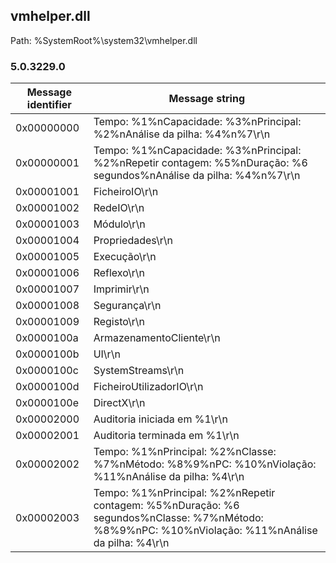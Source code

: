 ## vmhelper.dll

Path: %SystemRoot%\system32\vmhelper.dll

### 5.0.3229.0

Message identifier | Message string
--- | ---
0x00000000 | Tempo: %1%nCapacidade: %3%nPrincipal: %2%nAnálise da pilha: %4%n%7\r\n
0x00000001 | Tempo: %1%nCapacidade: %3%nPrincipal: %2%nRepetir contagem: %5%nDuração: %6 segundos%nAnálise da pilha: %4%n%7\r\n
0x00001001 | FicheiroIO\r\n
0x00001002 | RedeIO\r\n
0x00001003 | Módulo\r\n
0x00001004 | Propriedades\r\n
0x00001005 | Execução\r\n
0x00001006 | Reflexo\r\n
0x00001007 | Imprimir\r\n
0x00001008 | Segurança\r\n
0x00001009 | Registo\r\n
0x0000100a | ArmazenamentoCliente\r\n
0x0000100b | UI\r\n
0x0000100c | SystemStreams\r\n
0x0000100d | FicheiroUtilizadorIO\r\n
0x0000100e | DirectX\r\n
0x00002000 | Auditoria iniciada em %1\r\n
0x00002001 | Auditoria terminada em %1\r\n
0x00002002 | Tempo: %1%nPrincipal: %2%nClasse: %7%nMétodo: %8%9%nPC: %10%nViolação: %11%nAnálise da pilha: %4\r\n
0x00002003 | Tempo: %1%nPrincipal: %2%nRepetir contagem: %5%nDuração: %6 segundos%nClasse: %7%nMétodo: %8%9%nPC: %10%nViolação: %11%nAnálise da pilha: %4\r\n
